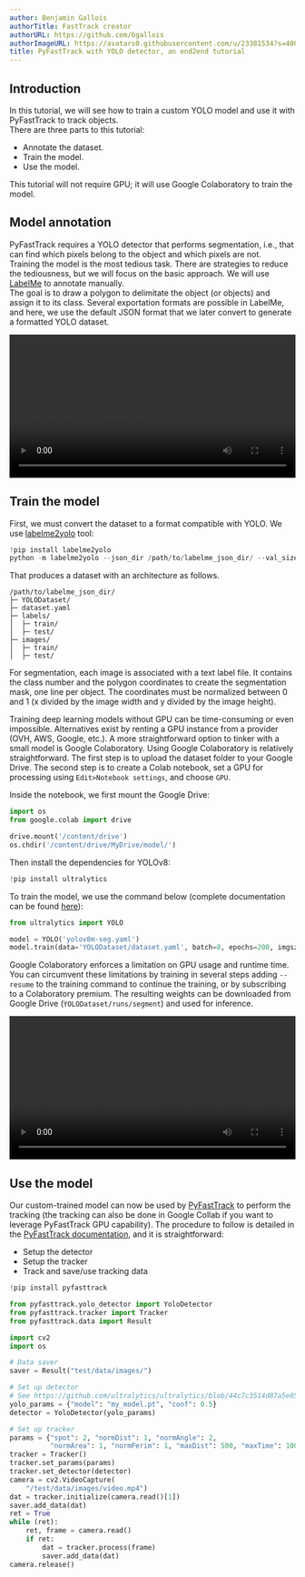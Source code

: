 ```yaml
---
author: Benjamin Gallois
authorTitle: FastTrack creator
authorURL: https://github.com/bgallois
authorImageURL: https://avatars0.githubusercontent.com/u/23381534?s=400&u=d95b3af191c247daa425285a0b1847e2326ca7dc&v=4
title: PyFastTrack with YOLO detector, an end2end tutorial
---
```


## Introduction

In this tutorial, we will see how to train a custom YOLO model and use it with PyFastTrack to track objects.  
There are three parts to this tutorial:

* Annotate the dataset.
* Train the model.
* Use the model.

This tutorial will not require GPU; it will use Google Colaboratory to train the model.

## Model annotation

PyFastTrack requires a YOLO detector that performs segmentation, i.e., that can find which pixels belong to the object and which pixels are not.  
Training the model is the most tedious task. There are strategies to reduce the tediousness, but we will focus on the basic approach. We will use [LabelMe](https://github.com/wkentaro/labelme) to annotate manually.  
The goal is to draw a polygon to delimitate the object (or objects) and assign it to its class. Several exportation formats are possible in LabelMe, and here, we use the default JSON format that we later convert to generate a formatted YOLO dataset.

<video width="100%" controls>
  <source src="/assets/labelme.mp4" type="video/mp4"></source>
</video> 

## Train the model

First, we must convert the dataset to a format compatible with YOLO. We use [labelme2yolo](https://pypi.org/project/labelme2yolo/) tool:

```python
!pip install labelme2yolo
python -m labelme2yolo --json_dir /path/to/labelme_json_dir/ --val_size 0 --test_size 0.15
```

That produces a dataset with an architecture as follows.

```
/path/to/labelme_json_dir/
├─ YOLODataset/
├─ dataset.yaml
├─ labels/
│  ├─ train/
│  ├─ test/
├─ images/
│  ├─ train/
│  ├─ test/
```

For segmentation, each image is associated with a text label file. It contains the class number and the polygon coordinates to create the segmentation mask, one line per object. The coordinates must be normalized between 0 and 1 (x divided by the image width and y divided by the image height).  

Training deep learning models without GPU can be time-consuming or even impossible. Alternatives exist by renting a GPU instance from a provider (OVH, AWS, Google, etc.). A more straightforward option to tinker with a small model is Google Colaboratory.
Using Google Colaboratory is relatively straightforward. The first step is to upload the dataset folder to your Google Drive. The second step is to create a Colab notebook, set a GPU for processing using `Edit>Notebook settings`, and choose `GPU`.

Inside the notebook, we first mount the Google Drive:

```python
import os
from google.colab import drive

drive.mount('/content/drive')
os.chdir('/content/drive/MyDrive/model/')
```

Then install the dependencies for YOLOv8:

```python
!pip install ultralytics
```

To train the model, we use the command below (complete documentation can be found [here](https://docs.ultralytics.com/tasks/segment/#train)):

```python
from ultralytics import YOLO

model = YOLO('yolov8m-seg.yaml')
model.train(data='YOLODataset/dataset.yaml', batch=8, epochs=200, imgsz=640)
```

Google Colaboratory enforces a limitation on GPU usage and runtime time. You can circumvent these limitations by training in several steps adding `--resume` to the training command to continue the training, or by subscribing to a Colaboratory premium. The resulting weights can be downloaded from Google Drive (`YOLODataset/runs/segment`) and used for inference.

<video width="100%" controls>
  <source src="/assets/collab.mp4" type="video/mp4"></source>
</video>

## Use the model

Our custom-trained model can now be used by [PyFastTrack](https://github.com/FastTrackOrg/PyFastTrack) to perform the tracking (the tracking can also be done in Google Collab if you want to leverage PyFastTrack GPU capability). The procedure to follow is detailed in the [PyFastTrack documentation](https://pyfasttrack.readthedocs.io/en/latest/?badge=latest), and it is straightforward:

* Setup the detector
* Setup the tracker
* Track and save/use tracking data

```python
!pip install pyfasttrack

from pyfasttrack.yolo_detector import YoloDetector
from pyfasttrack.tracker import Tracker
from pyfasttrack.data import Result

import cv2
import os

# Data saver
saver = Result("test/data/images/")

# Set up detector
# See https://github.com/ultralytics/ultralytics/blob/44c7c3514d87a5e05cfb14dba5a3eeb6eb860e70/ultralytics/datasets/coco.yaml for equivalence between coco labels and indexes
yolo_params = {"model": "my_model.pt", "conf": 0.5}
detector = YoloDetector(yolo_params)

# Set up tracker
params = {"spot": 2, "normDist": 1, "normAngle": 2,
          "normArea": 1, "normPerim": 1, "maxDist": 500, "maxTime": 100}
tracker = Tracker()
tracker.set_params(params)
tracker.set_detector(detector)
camera = cv2.VideoCapture(
    "/test/data/images/video.mp4")
dat = tracker.initialize(camera.read()[1])
saver.add_data(dat)
ret = True
while (ret):
    ret, frame = camera.read()
    if ret:
        dat = tracker.process(frame)
        saver.add_data(dat)
camera.release()

```
